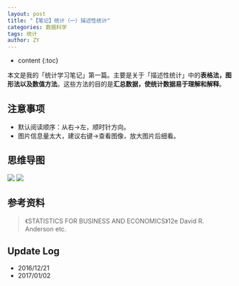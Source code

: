 ```yaml
---
layout: post
title: "【笔记】统计（一）描述性统计"
categories: 数据科学
tags: 统计
author: ZY
---
```


* content
{:toc}

本文是我的「统计学习笔记」第一篇。主要是关于「描述性统计」中的**表格法，图形法以及数值方法**。这些方法的目的是**汇总数据，使统计数据易于理解和解释**。



## 注意事项
- 默认阅读顺序：从右→左，顺时针方向。
- 图片信息量太大，建议右键→查看图像，放大图片后细看。

## 思维导图
![](https://raw.githubusercontent.com/woaielf/woaielf.github.io/master/_posts/Pic/1612/161221-1.png)
![](https://raw.githubusercontent.com/woaielf/woaielf.github.io/master/_posts/Pic/1612/161221-2.png)




## 参考资料
> 《STATISTICS FOR BUSINESS AND ECONOMICS》12e David R. Anderson etc.

## Update Log
- 2016/12/21
- 2017/01/02